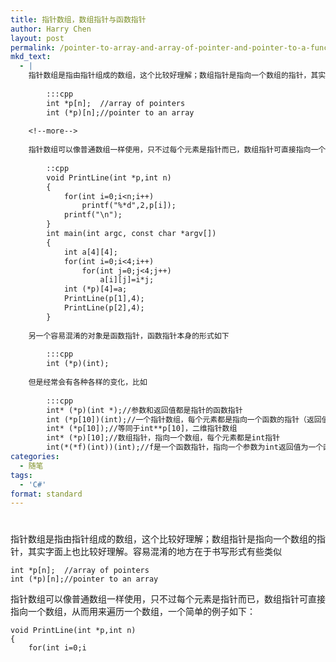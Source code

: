 ```yaml
---
title: 指针数组，数组指针与函数指针
author: Harry Chen
layout: post
permalink: /pointer-to-array-and-array-of-pointer-and-pointer-to-a-function/
mkd_text:
  - |
    指针数组是指由指针组成的数组，这个比较好理解；数组指针是指向一个数组的指针，其实字面上也比较好理解。容易混淆的地方在于书写形式有些类似
    
    	:::cpp
    	int *p[n];  //array of pointers
    	int (*p)[n];//pointer to an array
    
    <!--more-->
    
    指针数组可以像普通数组一样使用，只不过每个元素是指针而已，数组指针可直接指向一个数组，从而用来遍历一个数组，一个简单的例子如下：
    
    	::cpp
    	void PrintLine(int *p,int n)
    	{
    		for(int i=0;i<n;i++)
    			printf("%*d",2,p[i]);
    		printf("\n");
    	}
    	int main(int argc, const char *argv[])
    	{
    		int a[4][4];
    		for(int i=0;i<4;i++)
    			for(int j=0;j<4;j++)
    				a[i][j]=i*j;
    		int (*p)[4]=a;
    		PrintLine(p[1],4);
    		PrintLine(p[2],4);
    	}
    
    另一个容易混淆的对象是函数指针，函数指针本身的形式如下
    
    	:::cpp
    	int (*p)(int);
    
    但是经常会有各种各样的变化，比如
    	
    	:::cpp
    	int* (*p)(int *);//参数和返回值都是指针的函数指针
    	int (*p[10])(int);//一个指针数组，每个元素都是指向一个函数的指针（返回值和参数都是int)
    	int* (*p[10]);//等同于int**p[10]，二维指针数组
    	int* (*p)[10];//数组指针，指向一个数组，每个元素都是int指针
    	int(*(*f)(int))(int);//f是一个函数指针，指向一个参数为int返回值为一个函数指针（参数和返回值都是int）
categories:
  - 随笔
tags:
  - 'C#'
format: standard
---
```

# 

指针数组是指由指针组成的数组，这个比较好理解；数组指针是指向一个数组的指针，其实字面上也比较好理解。容易混淆的地方在于书写形式有些类似


    int *p[n];  //array of pointers
    int (*p)[n];//pointer to an array


指针数组可以像普通数组一样使用，只不过每个元素是指针而已，数组指针可直接指向一个数组，从而用来遍历一个数组，一个简单的例子如下：


    void PrintLine(int *p,int n)
    {
        for(int i=0;i